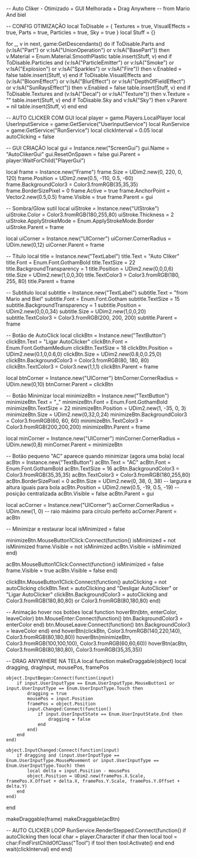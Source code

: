-- Auto Cliker - Otimizado + GUI Melhorada + Drag Anywhere
-- from Mario And biel

-- CONFIG OTIMIZAÇÃO
local ToDisable = {
	Textures = true,
	VisualEffects = true,
	Parts = true,
	Particles = true,
	Sky = true
}
local Stuff = {}

for _, v in next, game:GetDescendants() do
	if ToDisable.Parts and (v:IsA("Part") or v:IsA("UnionOperation") or v:IsA("BasePart")) then
		v.Material = Enum.Material.SmoothPlastic
		table.insert(Stuff, v)
	end
	if ToDisable.Particles and (v:IsA("ParticleEmitter") or v:IsA("Smoke") or v:IsA("Explosion") or v:IsA("Sparkles") or v:IsA("Fire")) then
		v.Enabled = false
		table.insert(Stuff, v)
	end
	if ToDisable.VisualEffects and (v:IsA("BloomEffect") or v:IsA("BlurEffect") or v:IsA("DepthOfFieldEffect") or v:IsA("SunRaysEffect")) then
		v.Enabled = false
		table.insert(Stuff, v)
	end
	if ToDisable.Textures and (v:IsA("Decal") or v:IsA("Texture")) then
		v.Texture = ""
		table.insert(Stuff, v)
	end
	if ToDisable.Sky and v:IsA("Sky") then
		v.Parent = nil
		table.insert(Stuff, v)
	end
end

-- AUTO CLICKER COM GUI
local player = game.Players.LocalPlayer
local UserInputService = game:GetService("UserInputService")
local RunService = game:GetService("RunService")
local clickInterval = 0.05
local autoClicking = false

-- GUI CRIAÇÃO
local gui = Instance.new("ScreenGui")
gui.Name = "AutoClikerGui"
gui.ResetOnSpawn = false
gui.Parent = player:WaitForChild("PlayerGui")

local frame = Instance.new("Frame")
frame.Size = UDim2.new(0, 220, 0, 120)
frame.Position = UDim2.new(0.5, -110, 0.5, -60)
frame.BackgroundColor3 = Color3.fromRGB(35,35,35)
frame.BorderSizePixel = 0
frame.Active = true
frame.AnchorPoint = Vector2.new(0.5,0.5)
frame.Visible = true
frame.Parent = gui

-- Sombra/Glow sutil
local uiStroke = Instance.new("UIStroke")
uiStroke.Color = Color3.fromRGB(180,255,80)
uiStroke.Thickness = 2
uiStroke.ApplyStrokeMode = Enum.ApplyStrokeMode.Border
uiStroke.Parent = frame

local uiCorner = Instance.new("UICorner")
uiCorner.CornerRadius = UDim.new(0,12)
uiCorner.Parent = frame

-- Título
local title = Instance.new("TextLabel")
title.Text = "Auto Cliker"
title.Font = Enum.Font.GothamBold
title.TextSize = 22
title.BackgroundTransparency = 1
title.Position = UDim2.new(0,0,0,6)
title.Size = UDim2.new(1,0,0,30)
title.TextColor3 = Color3.fromRGB(180, 255, 80)
title.Parent = frame

-- Subtítulo
local subtitle = Instance.new("TextLabel")
subtitle.Text = "from Mario and Biel"
subtitle.Font = Enum.Font.Gotham
subtitle.TextSize = 15
subtitle.BackgroundTransparency = 1
subtitle.Position = UDim2.new(0,0,0,34)
subtitle.Size = UDim2.new(1,0,0,20)
subtitle.TextColor3 = Color3.fromRGB(200, 200, 200)
subtitle.Parent = frame

-- Botão de AutoClick
local clickBtn = Instance.new("TextButton")
clickBtn.Text = "Ligar AutoClicker"
clickBtn.Font = Enum.Font.GothamMedium
clickBtn.TextSize = 18
clickBtn.Position = UDim2.new(0.1,0,0.6,0)
clickBtn.Size = UDim2.new(0.8,0,0.25,0)
clickBtn.BackgroundColor3 = Color3.fromRGB(80, 180, 80)
clickBtn.TextColor3 = Color3.new(1,1,1)
clickBtn.Parent = frame

local btnCorner = Instance.new("UICorner")
btnCorner.CornerRadius = UDim.new(0,10)
btnCorner.Parent = clickBtn

-- Botão Minimizar
local minimizeBtn = Instance.new("TextButton")
minimizeBtn.Text = "_"
minimizeBtn.Font = Enum.Font.GothamBold
minimizeBtn.TextSize = 22
minimizeBtn.Position = UDim2.new(1, -35, 0, 3)
minimizeBtn.Size = UDim2.new(0,32,0,24)
minimizeBtn.BackgroundColor3 = Color3.fromRGB(60, 60, 60)
minimizeBtn.TextColor3 = Color3.fromRGB(200,200,200)
minimizeBtn.Parent = frame

local minCorner = Instance.new("UICorner")
minCorner.CornerRadius = UDim.new(0,8)
minCorner.Parent = minimizeBtn

-- Botão pequeno "AC" aparece quando minimizar (agora uma bola)
local acBtn = Instance.new("TextButton")
acBtn.Text = "AC"
acBtn.Font = Enum.Font.GothamBold
acBtn.TextSize = 16
acBtn.BackgroundColor3 = Color3.fromRGB(35,35,35)
acBtn.TextColor3 = Color3.fromRGB(180,255,80)
acBtn.BorderSizePixel = 0
acBtn.Size = UDim2.new(0, 38, 0, 38) -- largura e altura iguais para bola
acBtn.Position = UDim2.new(0.5, -19, 0.5, -19) -- posição centralizada
acBtn.Visible = false
acBtn.Parent = gui

local acCorner = Instance.new("UICorner")
acCorner.CornerRadius = UDim.new(1, 0) -- raio máximo para círculo perfeito
acCorner.Parent = acBtn

-- Minimizar e restaurar
local isMinimized = false

minimizeBtn.MouseButton1Click:Connect(function()
	isMinimized = not isMinimized
	frame.Visible = not isMinimized
	acBtn.Visible = isMinimized
end)

acBtn.MouseButton1Click:Connect(function()
	isMinimized = false
	frame.Visible = true
	acBtn.Visible = false
end)

clickBtn.MouseButton1Click:Connect(function()
	autoClicking = not autoClicking
	clickBtn.Text = autoClicking and "Desligar AutoClicker" or "Ligar AutoClicker"
	clickBtn.BackgroundColor3 = autoClicking and Color3.fromRGB(180,80,80) or Color3.fromRGB(80,180,80)
end)

-- Animação hover nos botões
local function hoverBtn(btn, enterColor, leaveColor)
	btn.MouseEnter:Connect(function() btn.BackgroundColor3 = enterColor end)
	btn.MouseLeave:Connect(function() btn.BackgroundColor3 = leaveColor end)
end
hoverBtn(clickBtn, Color3.fromRGB(140,220,140), Color3.fromRGB(80,180,80))
hoverBtn(minimizeBtn, Color3.fromRGB(100,100,100), Color3.fromRGB(60,60,60))
hoverBtn(acBtn, Color3.fromRGB(80,180,80), Color3.fromRGB(35,35,35))

-- DRAG ANYWHERE NA TELA
local function makeDraggable(object)
	local dragging, dragInput, mousePos, framePos

	object.InputBegan:Connect(function(input)
		if input.UserInputType == Enum.UserInputType.MouseButton1 or input.UserInputType == Enum.UserInputType.Touch then
			dragging = true
			mousePos = input.Position
			framePos = object.Position
			input.Changed:Connect(function()
				if input.UserInputState == Enum.UserInputState.End then
					dragging = false
				end
			end)
		end
	end)

	object.InputChanged:Connect(function(input)
		if dragging and (input.UserInputType == Enum.UserInputType.MouseMovement or input.UserInputType == Enum.UserInputType.Touch) then
			local delta = input.Position - mousePos
			object.Position = UDim2.new(framePos.X.Scale, framePos.X.Offset + delta.X, framePos.Y.Scale, framePos.Y.Offset + delta.Y)
		end
	end)
end

makeDraggable(frame)
makeDraggable(acBtn)

-- AUTO CLICKER LOOP
RunService.RenderStepped:Connect(function()
	if autoClicking then
		local char = player.Character
		if char then
			local tool = char:FindFirstChildOfClass("Tool")
			if tool then
				tool:Activate()
			end
		end
		wait(clickInterval)
	end
end)
